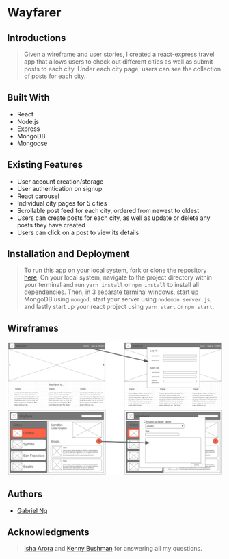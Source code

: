 # Wayfarer

## Introductions

> Given a wireframe and user stories, I created a react-express travel app that allows users to check out different cities as well as submit posts to each city. Under each city page, users can see the collection of posts for each city.

## Built With

* React
* Node.js
* Express
* MongoDB
* Mongoose

## Existing Features

* User account creation/storage
* User authentication on signup
* React carousel
* Individual city pages for 5 cities
* Scrollable post feed for each city, ordered from newest to oldest
* Users can create posts for each city, as well as update or delete any posts they have created
* Users can click on a post to view its details


## Installation and Deployment

> To run this app on your local system, fork or clone the repository [here](https://github.com/gabe-ng/wayfarer). On your local system, navigate to the project directory within your terminal and run `yarn install` or `npm install` to install all dependencies. Then, in 3 separate terminal windows, start up MongoDB using `mongod`, start your server using `nodemon server.js`, and lastly start up your react project using `yarn start` or `npm start`.

## Wireframes

![alt text](/wireframes/wireframes.png)

## Authors

* [Gabriel Ng](https://github.com/gabe-ng)

## Acknowledgments

> [Isha Arora](https://github.com/ishaarora01) and [Kenny Bushman](https://github.com/kbbushman) for answering all my questions.

